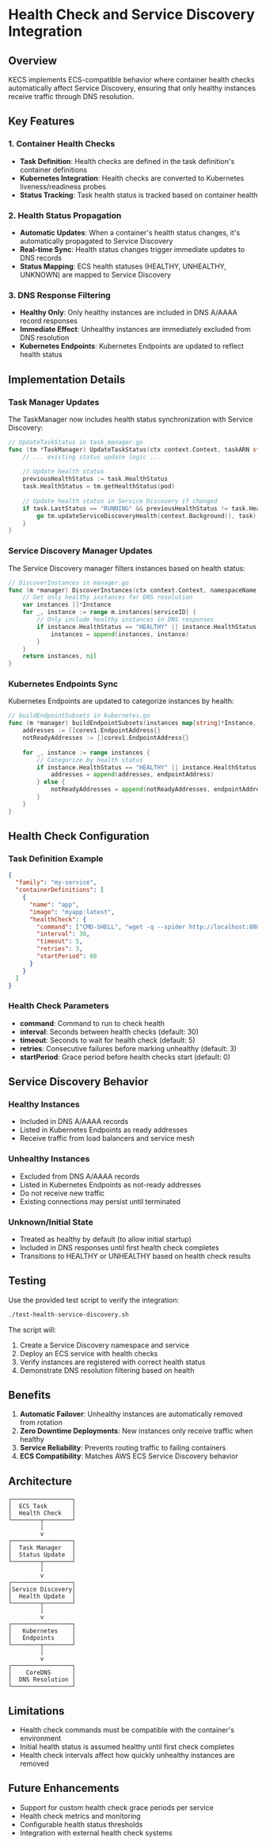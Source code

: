# Health Check and Service Discovery Integration

## Overview

KECS implements ECS-compatible behavior where container health checks automatically affect Service Discovery, ensuring that only healthy instances receive traffic through DNS resolution.

## Key Features

### 1. Container Health Checks
- **Task Definition**: Health checks are defined in the task definition's container definitions
- **Kubernetes Integration**: Health checks are converted to Kubernetes liveness/readiness probes
- **Status Tracking**: Task health status is tracked based on container health

### 2. Health Status Propagation
- **Automatic Updates**: When a container's health status changes, it's automatically propagated to Service Discovery
- **Real-time Sync**: Health status changes trigger immediate updates to DNS records
- **Status Mapping**: ECS health statuses (HEALTHY, UNHEALTHY, UNKNOWN) are mapped to Service Discovery

### 3. DNS Response Filtering
- **Healthy Only**: Only healthy instances are included in DNS A/AAAA record responses
- **Immediate Effect**: Unhealthy instances are immediately excluded from DNS resolution
- **Kubernetes Endpoints**: Kubernetes Endpoints are updated to reflect health status

## Implementation Details

### Task Manager Updates

The TaskManager now includes health status synchronization with Service Discovery:

```go
// UpdateTaskStatus in task_manager.go
func (tm *TaskManager) UpdateTaskStatus(ctx context.Context, taskARN string, pod *corev1.Pod) error {
    // ... existing status update logic ...
    
    // Update health status
    previousHealthStatus := task.HealthStatus
    task.HealthStatus = tm.getHealthStatus(pod)
    
    // Update health status in Service Discovery if changed
    if task.LastStatus == "RUNNING" && previousHealthStatus != task.HealthStatus {
        go tm.updateServiceDiscoveryHealth(context.Background(), task)
    }
}
```

### Service Discovery Manager Updates

The Service Discovery manager filters instances based on health status:

```go
// DiscoverInstances in manager.go
func (m *manager) DiscoverInstances(ctx context.Context, namespaceName, serviceName string) ([]*Instance, error) {
    // Get only healthy instances for DNS resolution
    var instances []*Instance
    for _, instance := range m.instances[serviceID] {
        // Only include healthy instances in DNS responses
        if instance.HealthStatus == "HEALTHY" || instance.HealthStatus == "" {
            instances = append(instances, instance)
        }
    }
    return instances, nil
}
```

### Kubernetes Endpoints Sync

Kubernetes Endpoints are updated to categorize instances by health:

```go
// buildEndpointSubsets in kubernetes.go
func (m *manager) buildEndpointSubsets(instances map[string]*Instance, service *Service) []corev1.EndpointSubset {
    addresses := []corev1.EndpointAddress{}
    notReadyAddresses := []corev1.EndpointAddress{}
    
    for _, instance := range instances {
        // Categorize by health status
        if instance.HealthStatus == "HEALTHY" || instance.HealthStatus == "" {
            addresses = append(addresses, endpointAddress)
        } else {
            notReadyAddresses = append(notReadyAddresses, endpointAddress)
        }
    }
}
```

## Health Check Configuration

### Task Definition Example

```json
{
  "family": "my-service",
  "containerDefinitions": [
    {
      "name": "app",
      "image": "myapp:latest",
      "healthCheck": {
        "command": ["CMD-SHELL", "wget -q --spider http://localhost:8080/health || exit 1"],
        "interval": 30,
        "timeout": 5,
        "retries": 3,
        "startPeriod": 60
      }
    }
  ]
}
```

### Health Check Parameters
- **command**: Command to run to check health
- **interval**: Seconds between health checks (default: 30)
- **timeout**: Seconds to wait for health check (default: 5)
- **retries**: Consecutive failures before marking unhealthy (default: 3)
- **startPeriod**: Grace period before health checks start (default: 0)

## Service Discovery Behavior

### Healthy Instances
- Included in DNS A/AAAA records
- Listed in Kubernetes Endpoints as ready addresses
- Receive traffic from load balancers and service mesh

### Unhealthy Instances
- Excluded from DNS A/AAAA records
- Listed in Kubernetes Endpoints as not-ready addresses
- Do not receive new traffic
- Existing connections may persist until terminated

### Unknown/Initial State
- Treated as healthy by default (to allow initial startup)
- Included in DNS responses until first health check completes
- Transitions to HEALTHY or UNHEALTHY based on health check results

## Testing

Use the provided test script to verify the integration:

```bash
./test-health-service-discovery.sh
```

The script will:
1. Create a Service Discovery namespace and service
2. Deploy an ECS service with health checks
3. Verify instances are registered with correct health status
4. Demonstrate DNS resolution filtering based on health

## Benefits

1. **Automatic Failover**: Unhealthy instances are automatically removed from rotation
2. **Zero Downtime Deployments**: New instances only receive traffic when healthy
3. **Service Reliability**: Prevents routing traffic to failing containers
4. **ECS Compatibility**: Matches AWS ECS Service Discovery behavior

## Architecture

```
┌─────────────────┐
│  ECS Task       │
│  Health Check   │
└────────┬────────┘
         │
         v
┌─────────────────┐
│  Task Manager   │
│  Status Update  │
└────────┬────────┘
         │
         v
┌─────────────────┐
│Service Discovery│
│  Health Update  │
└────────┬────────┘
         │
         v
┌─────────────────┐
│   Kubernetes    │
│   Endpoints     │
└────────┬────────┘
         │
         v
┌─────────────────┐
│    CoreDNS      │
│  DNS Resolution │
└─────────────────┘
```

## Limitations

- Health check commands must be compatible with the container's environment
- Initial health status is assumed healthy until first check completes
- Health check intervals affect how quickly unhealthy instances are removed

## Future Enhancements

- Support for custom health check grace periods per service
- Health check metrics and monitoring
- Configurable health status thresholds
- Integration with external health check systems